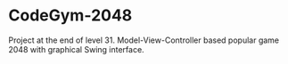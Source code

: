 # CodeGym-2048
Project at the end of level 31. Model-View-Controller based popular game 2048 with graphical Swing interface. 
